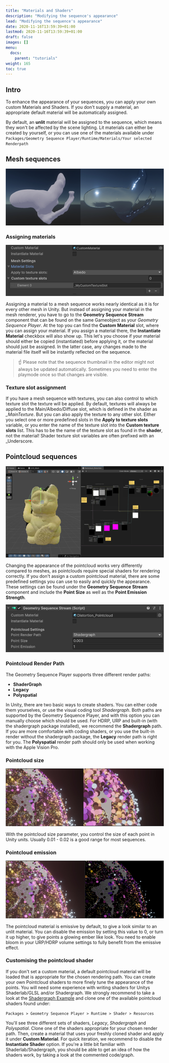 ```yaml
---
title: "Materials and Shaders"
description: "Modifying the sequence's appearance"
lead: "Modifying the sequence's appearance"
date: 2020-11-16T13:59:39+01:00
lastmod: 2020-11-16T13:59:39+01:00
draft: false
images: []
menu:
  docs:
    parent: "tutorials"
weight: 165
toc: true
---
```


## Intro

To enhance the appearance of your sequences, you can apply your own custom Materials and Shaders. If you don't supply a material, an appropriate default material will be automatically assigned.

By default, an **unlit** material will be assigned to the sequence, which means they won't be affected by the scene lighting. Lit materials can either be created by yourself, or you can use one of the materials available under `Packages/Geometry Sequence Player/Runtime/Materials/Your selected Renderpath`

## Mesh sequences

![Difference between the default material and a custom material](Mesh_Material_Difference.jpg)

### Assigning materials

![The material options](Mesh_Material_Options.png)

Assigning a material to a mesh sequence works nearly identical as it is for every other mesh in Unity. But instead of assigning your material in the mesh renderer, you have to go to the **Geometry Sequence Stream** component that can be found on the same Gameobject as your _Geometry Sequence Player_. At the top you can find the **Custom Material** slot, where you can assign your material. If you assign a material there, the **Instantiate Material** checkbox will also show up. This let's you choose if your material should either be copied (instantiated) before applying it, or the material should just be assigned. In the latter case, any changes made to the material file itself will be instantly reflected on the sequence.

> ☝️ Please note that  the sequence thumbnail in the editor might not always be updated automatically. Sometimes you need to enter the playmode once so that changes are visible.

### Texture slot assignment

If you have a mesh sequence with textures, you can also control to which texture slot the texture will be applied. By default, textures will always be applied to the Main/Albedo/Diffuse slot, which is defined in the shader as _\_MainTexture_. But you can also apply the texture to any other slot. Either you select one or more predefined slots in the **Apply to texture slots** variable, or you enter the name of the texture slot into the **Custom texture slots** list. This has to be the name of the texture slot as found in the **shader**, not the material! Shader texture slot variables are often prefixed with an _Underscore.

## Pointcloud sequences

![Pointcloud shadergraph example](shadergraph-distortion.jpg)

Changing the appearance of the pointcloud works very differently compared to meshes, as pointclouds require special shaders for rendering correctly. If you don't assign a custom pointcloud material, there are some predefined settings you can use to easily and quickly the appearance. These settings can be found under the **Geometry Sequence Stream** component and include the **Point Size** as well as the **Point Emission Strength**.

![Pointcloud Settings](Pointcloud_Settings.png)

### Pointcloud Render Path

The Geometry Sequence Player supports three different render paths:

- **ShaderGraph**
- **Legacy**
- **Polyspatial**

In Unity, there are two basic ways to create shaders. You can either code them yourselves, or use the visual coding tool _Shadergraph_. Both paths are supported by the Geometry Sequence Player, and with this option you can manually choose which should be used. For HDRP, URP and built-in (with the shadergraph package installed), we recommend the **Shadergraph** path. If you are more comfortable with coding shaders, or you use the built-in render without the shadergraph package, the **Legacy** render path is right for you. The **Polyspatial** render path should only be used when working with the Apple Vision Pro.

### Pointcloud size

![Pointcloud size difference](Pointcloud_Size.jpg)

With the pointcloud size parameter, you control the size of each point in Unity units. Usually 0.01 - 0.02 is a good range for most sequences.

### Pointcloud emission

![Pointcloud emission difference](Pointcloud_Emission.jpg)

The pointcloud material is emissive by default, to give a look similar to an unlit material. You can disable the emission by setting this value to 0, or turn it up higher, to give points a glowing ember like look. You need to enable bloom in your URP/HDRP volume settings to fully benefit from the emissive effect.

### Customising the pointcloud shader

If you don't set a custom material, a default pointcloud material will be loaded that is appropriate for the chosen rendering path. You can create your own Pointcloud shaders to more finely tune the appearance of the points. You will need some experience with writing shaders for Unitys Shaderlab/GLSL and/or Shadergraph. We strongly recommend to take a look at the [Shadergraph Example](/Unity_Geometry_Sequence_Player/docs/tutorials/materials/samples/#sample-05-shadergraph) and clone one of the available pointcloud shaders found under:

`Packages > Geometry Sequence Player > Runtime > Shader > Resources`

You'll see three different sets of shaders, _Legacy_, _Shadergraph_ and _Polyspatial_. Clone one of the shaders appropriate for your chosen render path. Then, create a material that uses your freshly cloned shader and apply it under **Custom Material**. For quick iteration, we recommend to disable the **Instantiate Shader** option. If you're a little bit familiar with Shaderlab/Shadergraph, you should be able to get an idea of how the shaders work, by taking a look at the commented code/graph.
